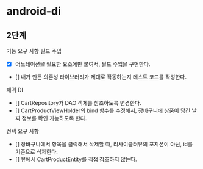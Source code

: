 # android-di
## 2단계
기능 요구 사항
필드 주입
- [x] 어노테이션을 필요한 요소에만 붙여서, 필드 주입을 구현한다.
- [] 내가 만든 의존성 라이브러리가 제대로 작동하는지 테스트 코드를 작성한다.

재귀 DI
- [] CartRepository가 DAO 객체를 참조하도록 변경한다.
- [] CartProductViewHolder의 bind 함수를 수정해서, 장바구니에 상품이 담긴 날짜 정보를 확인 가능하도록 한다.

선택 요구 사항
- [] 장바구니에서 항목을 클릭해서 삭제할 때, 리사이클러뷰의 포지션이 아닌, id를 기준으로 삭제한다.
- [] 뷰에서 CartProductEntity를 직접 참조하지 않는다.